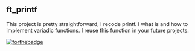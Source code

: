 ft_printf
---
This project is pretty straightforward, I recode printf. I what is and how to implement variadic functions. I reuse this function in your future projects.

[![forthebadge](https://forthebadge.com/images/badges/made-with-c.svg)](https://forthebadge.com)
